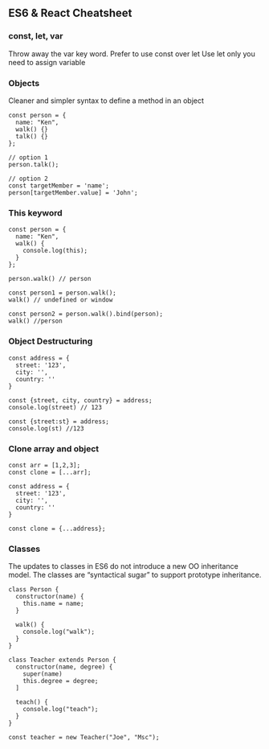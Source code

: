 ## ES6 & React Cheatsheet


### const, let, var
Throw away the var key word. 
Prefer to use const over let
Use let only you need to assign variable

### Objects
Cleaner and simpler syntax to define a method in an object

```
const person = {
  name: "Ken",
  walk() {}
  talk() {}
};

// option 1
person.talk();

// option 2
const targetMember = 'name';
person[targetMember.value] = 'John';
```

### This keyword
```
const person = {
  name: "Ken",
  walk() {
    console.log(this);                                                                                                                                                                                                           
  }
};

person.walk() // person

const person1 = person.walk();
walk() // undefined or window

const person2 = person.walk().bind(person);
walk() //person
```


### Object Destructuring
```
const address = {
  street: '123',
  city: '',
  country: ''
}

const {street, city, country} = address;
console.log(street) // 123

const {street:st} = address;
console.log(st) //123
```

### Clone array and object
```
const arr = [1,2,3];
const clone = [...arr];

const address = {
  street: '123',
  city: '',
  country: ''
}

const clone = {...address};
```

### Classes 
The updates to classes in ES6 do not introduce a new OO inheritance model. The classes are “syntactical sugar” to support prototype inheritance. 

```
class Person {
  constructor(name) {
    this.name = name;
  }
  
  walk() {
    console.log("walk");
  }
}

class Teacher extends Person {
  constructor(name, degree) {
    super(name)
    this.degree = degree;
  ]
  
  teach() {
    console.log("teach");
  }
}

const teacher = new Teacher("Joe", "Msc");
```
